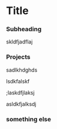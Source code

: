 # Title

### Subheading
skldfjadflaj

### Projects 
sadlkhdghds

lsdkfalskf

;laskdfjlaksj


asldkfjalksdj


### something else
